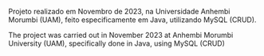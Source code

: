 Projeto realizado em Novembro de 2023, na Universidade Anhembi Morumbi (UAM), feito especificamente em Java, utilizando MySQL (CRUD).

The project was carried out in November 2023 at Anhembi Morumbi University (UAM), specifically done in Java, using MySQL (CRUD)
